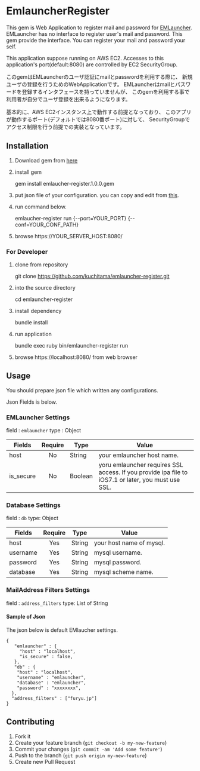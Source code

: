 # EmlauncherRegister

This gem is Web Application to register mail and password for [EMLauncher](https://github.com/KLab/emlauncher).
EMLauncher has no interface to register user's mail and password.
This gem provide the interface.
You can register your mail and password your self.

This application suppose running on AWS EC2.
Accesses to this application's port(default:8080) are controlled by EC2 SecurityGroup.

このgemはEMLauncherのユーザ認証にmailとpasswordを利用する際に、
新規ユーザの登録を行うためのWebApplicationです。
EMLauncherはmailとパスワードを登録するインタフェースを持っていませんが、
このgemを利用する事で利用者が自分でユーザ登録を出来るようになります。

基本的に、AWS EC2インスタンス上で動作する前提となっており、
このアプリが動作するポート(デフォルトでは8080番ポート)に対して、
SecurityGroupでアクセス制限を行う前提での実装となっています。


## Installation

1. Download gem from [here](https://github.com/Kuchitama/EmlauncherRegister/releases/)
2. install gem

    gem install emlaucher-register.1.0.0.gem

3. put json file of your configuration. you can copy and edit from [this](https://raw.githubusercontent.com/Kuchitama/EmlauncherRegister/master/config.json.sample).

4. run command below.

    emlaucher-register run {--port=YOUR_PORT} {--conf=YOUR_CONF_PATH}

5. browse https://YOUR_SERVER_HOST:8080/

### For Developer

1. clone from repository

    git clone https://github.com/kuchitama/emlauncher-register.git

2. into the source directory

    cd emlauncher-register

3. install dependency

    bundle install

4. run application

    bundle exec ruby bin/emlauncher-register run

5. browse https://localhost:8080/ from web browser


## Usage

You should prepare json file which written any configurations.

Json Fields is below. 


### EMLauncher Settings

field : `emlauncher`
type : Object

|Fields|Require|Type|Value|
|------|:-----:|----|-----|
|host| No | String | your emlauncher host name. |
|is_secure| No | Boolean | yoru emlauncher requires SSL access. If you provide ipa file to iOS7.1 or later, you must use SSL. | 

### Database Settings

field : `db`
type: Object

|Fields|Require|Type|Value|
|------|:-----:|----|-----|
|host | Yes | String | your host name of mysql. |
|username | Yes | String | mysql username. |
|password| Yes | String | mysql password. |
|database | Yes | String | mysql scheme name. |

### MailAddress Filters Settings

field : `address_filters`
type: List of String


#### Sample of Json
The json below is default EMlaucher settings.

```
{
   "emlauncher" : {
     "host" : "localhost",
     "is_secure" : false,
   },
   "db" : {
    "host" : "localhost",
    "username" : "emlauncher",
    "database" : "emlauncher",
    "password" : "xxxxxxxx",
  },
  "address_filters" : ["furyu.jp"]
}
```

## Contributing

1. Fork it
2. Create your feature branch (`git checkout -b my-new-feature`)
3. Commit your changes (`git commit -am 'Add some feature'`)
4. Push to the branch (`git push origin my-new-feature`)
5. Create new Pull Request
